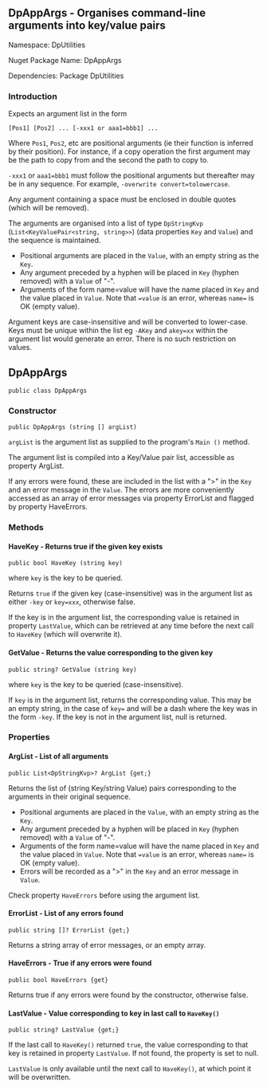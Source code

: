 ## DpAppArgs - Organises command-line arguments into key/value pairs

Namespace: DpUtilities

Nuget Package Name: DpAppArgs

Dependencies:  Package DpUtilities

### Introduction

Expects an argument list in the form

`[Pos1] [Pos2] ... [-xxx1 or aaa1=bbb1] ...`

Where `Pos1`, `Pos2`, etc are positional arguments (ie their function is inferred by their position). For instance, if a copy operation the first argument may be the path to copy from and the second the path to copy to.

`-xxx1` or `aaa1=bbb1` must follow the positional arguments but thereafter may be in any sequence. For example, `-overwrite convert=tolowercase`.

Any argument containing a space must be enclosed in double quotes (which will be removed).

The arguments are organised into a list of type `DpStringKvp` (`List<KeyValuePair<string, string>>`) (data properties `Key` and `Value`) and the sequence is maintained. 
- Positional arguments are placed in the `Value`, with an empty string as the `Key`. 
- Any argument preceded by a hyphen will be placed in `Key` (hyphen removed) with a `Value` of "-". 
- Arguments of the form name=value will have the name placed in `Key` and the value placed in `Value`. Note that `=value` is an error, whereas `name=` is OK (empty value).

Argument keys are case-insensitive and will be converted to lower-case. Keys must be unique within the list eg `-AKey` and `akey=xx` within the argument list would generate an error. There is no such restriction on values.

## DpAppArgs

`public class DpAppArgs`

### Constructor

`public DpAppArgs (string [] argList)`

`argList` is the argument list as supplied to the program's `Main ()` method.

The argument list is compiled into a Key/Value pair list, accessible as property ArgList.

If any errors were found, these are included in the list with a ">" in the `Key` and an error message in the `Value`. The errors are more conveniently accessed as an array of error messages via property ErrorList and flagged by property HaveErrors.

### Methods

#### HaveKey - Returns true if the given key exists

`public bool HaveKey (string key)`

where `key` is the key to be queried. 

Returns `true` if the given key (case-insensitive) was in the argument list as either `-key` or `key=xxx`, otherwise false.

If the key is in the argument list, the corresponding value is retained in property `LastValue`, which can be retrieved at any time before the next call to `HaveKey` (which will overwrite it).

#### GetValue - Returns the value corresponding to the given key

`public string? GetValue (string key)`

where `key` is the key to be queried (case-insensitive).

If `key` is in the argument list, returns the corresponding value. This may be an empty string, in the case of `key=` and will be a dash where the key was in the form `-key`. If the key is not in the argument list, null is returned.

### Properties

#### ArgList - List of all arguments

`public List<DpStringKvp>? ArgList {get;}`

Returns the list of (string Key/string Value) pairs corresponding to the arguments in their original sequence. 
- Positional arguments are placed in the `Value`, with an empty string as the `Key`. 
- Any argument preceded by a hyphen will be placed in `Key` (hyphen removed) with a `Value` of "-". 
- Arguments of the form name=value will have the name placed in `Key` and the value placed in `Value`. Note that `=value` is an error, whereas `name=` is OK (empty value).
- Errors will be recorded as a ">" in the `Key` and an error message in `Value`.

Check property `HaveErrors` before using the argument list.

#### ErrorList - List of any errors found

`public string []? ErrorList {get;}`

Returns a string array of error messages, or an empty array.

#### HaveErrors - True if any errors were found

`public bool HaveErrors {get}`

Returns true if any errors were found by the constructor, otherwise false.

#### LastValue - Value corresponding to key in last call to `HaveKey()`

`public string? LastValue {get;}`

If the last call to `HaveKey()` returned `true`, the value corresponding to that key is retained in property `LastValue`. If not found, the property is set to null.

`LastValue` is only available until the next call to `HaveKey()`, at which point it will be overwritten.
